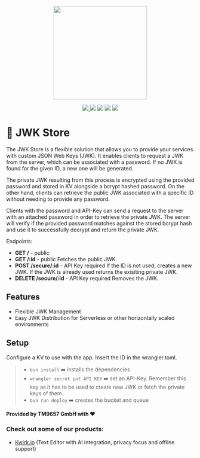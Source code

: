 <a href="https://tm9657.de?ref=github"><p align="center"><img width=250 src="https://cdn.tm9657.de/tm9657/images/jwk-store.png" /></p></a>
<p align="center">
    <a href="https://tm9657.de"><img src="https://img.shields.io/badge/website-more_from_us-C0222C.svg?style=flat&logo=PWA"> </a>
	  <a href="https://discord.ca9.io"><img src="https://img.shields.io/discord/673169081704120334?label=discord&style=flat&color=5a66f6&logo=Discord"></a>
	  <a href="https://twitter.com/tm9657"><img src="https://img.shields.io/badge/twitter-follow_us-1d9bf0.svg?style=flat&logo=Twitter"></a>
	  <a href="https://www.linkedin.com/company/tm9657/"><img src="https://img.shields.io/badge/linkedin-connect-0a66c2.svg?style=flat&logo=Linkedin"></a>
    <a href="https://merch.ca9.io"><img src="https://img.shields.io/badge/merch-support_us-red.svg?style=flat&logo=Spreadshirt"></a>
</p>

# 🔐 JWK Store
The JWK Store is a flexible solution that allows you to provide your services with custom JSON Web Keys (JWK). It enables clients to request a JWK from the server, which can be associated with a password. If no JWK is found for the given ID, a new one will be generated.

The private JWK resulting from this process is encrypted using the provided password and stored in KV alongside a bcrypt hashed password. On the other hand, clients can retrieve the public JWK associated with a specific ID without needing to provide any password.

Clients with the password and API-Key can send a request to the server with an attached password in order to retrieve the private JWK. The server will verify if the provided password matches against the stored bcrypt hash and use it to successfully decrypt and return the private JWK.

Endpoints:
- **GET /**   - public
- **GET /:id** - public
Fetches the public JWK.
- **POST /secure/:id** - API Key required
If the ID is not used, creates a new JWK. If the JWK is already used returns the exisiting private JWK.
- **DELETE /secure/:id** - API Key required
Removes the JWK.

## Features
- Flexible JWK Management
- Easy JWK Distribution for Serverless or other horizontally scaled environments

## Setup
Configure a KV to use with the app. Insert the ID in the wrangler.toml.

> - `bun install` ➡️ installs the dependencies
> - `wrangler secret put API_KEY` ➡️ set an API-Key. Remember this key as it has to be used to create new JWK or fetch the private keys of them.
> - `bun run deploy` ➡️ creates the bucket and queue

**Provided by TM9657 GmbH with ❤️**
### Check out some of our products:
- [Kwirk.io](https://kwirk.io?ref=github) (Text Editor with AI integration, privacy focus and offline support)
